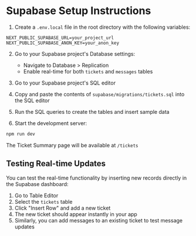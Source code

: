 # Supabase Setup Instructions

1. Create a `.env.local` file in the root directory with the following variables:
```
NEXT_PUBLIC_SUPABASE_URL=your_project_url
NEXT_PUBLIC_SUPABASE_ANON_KEY=your_anon_key
```

2. Go to your Supabase project's Database settings:
   - Navigate to Database > Replication
   - Enable real-time for both `tickets` and `messages` tables

3. Go to your Supabase project's SQL editor

4. Copy and paste the contents of `supabase/migrations/tickets.sql` into the SQL editor

5. Run the SQL queries to create the tables and insert sample data

6. Start the development server:
```bash
npm run dev
```

The Ticket Summary page will be available at `/tickets`

## Testing Real-time Updates

You can test the real-time functionality by inserting new records directly in the Supabase dashboard:

1. Go to Table Editor
2. Select the `tickets` table
3. Click "Insert Row" and add a new ticket
4. The new ticket should appear instantly in your app
5. Similarly, you can add messages to an existing ticket to test message updates
